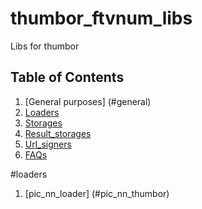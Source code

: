 # thumbor_ftvnum_libs
Libs for thumbor

## Table of Contents
1. [General purposes] (#general)
2. [Loaders](#loaders)
3. [Storages](#storages)
4. [Result_storages](#result_storages)
5. [Url_signers](#url_signers)
6. [FAQs](#faqs)


#loaders

1. [pic_nn_loader] (#pic_nn_thumbor)

